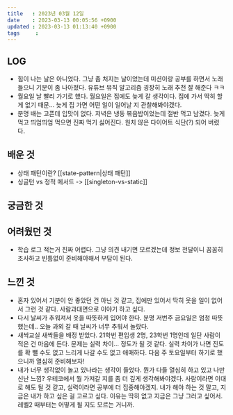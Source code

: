 ```yaml
---
title   : 2023년 03월 12일
date    : 2023-03-13 00:05:56 +0900
updated : 2023-03-13 01:13:40 +0900
tags     : 
---
```

## LOG
- 힘이 나는 날은 아니었다. 그냥 좀 처지는 날이었는데 미션이랑 공부를 하면서 노래 들으니 기분이 좀 나아졌다. 유튜브 뮤직 알고리즘 굉장히 노래 추천 잘 해준다 ㅋㅋ
- 월요일 날 빨리 가기로 했다. 월요일은 집에도 늦게 갈 생각이다. 집에 가서 딱히 할 게 없기 때문... 늦게 집 가면 어떤 일이 일어날 지 관찰해봐야겠다.
- 분명 배는 고픈데 입맛이 없다. 저녁은 냉동 볶음밥이었는데 절반 먹고 남겼다. 늦게 먹고 띄엄띄엄 먹으면 진짜 먹기 싫어진다. 원치 않은 다이어트 식단(?) 되어 버렸다.

## 배운 것
- 상태 패턴이란? [[state-pattern|상태 패턴]]
- 싱글턴 vs 정적 메서드 -> [[singleton-vs-static]]

## 궁금한 것

## 어려웠던 것
- 학습 로그 적는거 진짜 어렵다. 그냥 의견 내기면 모르겠는데 정보 전달이니 꼼꼼히 조사하고 빈틈없이 준비해야해서 부담이 된다.

## 느낀 것
- 혼자 있어서 기분이 안 좋았던 건 아닌 것 같고, 집에만 있어서 딱히 웃을 일이 없어서 그런 것 같다. 사람과대면으로 이야기 하고 싶다.
- 다시 날씨가 추워져서 옷을 따뜻하게 입어야 한다. 분명 저번주 금요일은 엄청 따뜻했는데.. 오늘 과외 갈 때 날씨가 너무 추워서 놀랐다.
- 새싹교실 새싹들을 배정 받았다. 21학번 편입생 2명, 23학번 1명인데 일단 사람이 적은 건 마음에 든다. 문제는 실력 차이... 정도가 될 것 같다. 실력 차이가 나면 진도를 확 뺄 수도 없고 느리게 나갈 수도 없고 애매하다. 다음 주 토요일부터 하기로 했으니까 열심히 준비해보자!
- 내가 너무 생각없이 놀고 있나라는 생각이 들었다. 뭔가 다들 열심히 하고 있고 나만 신난 느낌? 우테코에서 뭘 가져갈 지를 좀 더 깊게 생각해봐야겠다. 사람이라면 이대로 해도 될 것 같고, 실력이라면 공부에 더 집중해야겠지. 내가 해야 하는 것 말고, 지금은 내가 하고 싶은 걸 고르고 싶다. 이유는 딱히 없고 지금은 그냥 그러고 싶어서. 레벨2 때부터는 어떻게 될 지도 모르는 거니까.

